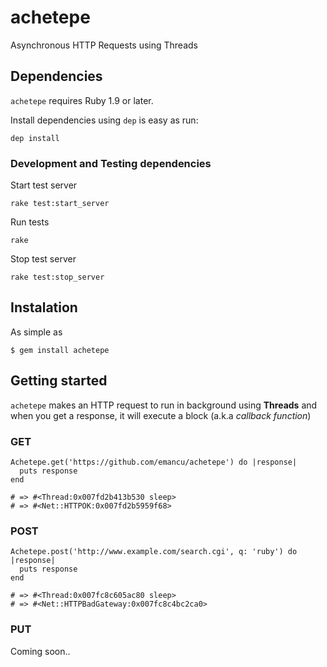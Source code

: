 achetepe
========

Asynchronous HTTP Requests using Threads

## Dependencies

`achetepe` requires Ruby 1.9 or later.

Install dependencies using `dep` is easy as run:

    dep install

### Development and Testing dependencies

Start test server

    rake test:start_server

Run tests

    rake

Stop test server

    rake test:stop_server

## Instalation

As simple as

    $ gem install achetepe


## Getting started

`achetepe` makes an HTTP request to run in background using __Threads__ and when you get a response, it will execute a block (a.k.a _callback function_)


### GET

    Achetepe.get('https://github.com/emancu/achetepe') do |response|
      puts response
    end

    # => #<Thread:0x007fd2b413b530 sleep>
    # => #<Net::HTTPOK:0x007fd2b5959f68>

### POST

    Achetepe.post('http://www.example.com/search.cgi', q: 'ruby') do |response|
      puts response
    end

    # => #<Thread:0x007fc8c605ac80 sleep>
    # => #<Net::HTTPBadGateway:0x007fc8c4bc2ca0>

### PUT

Coming soon..
